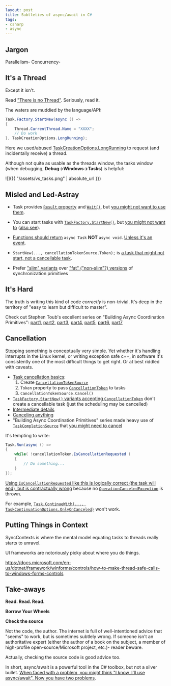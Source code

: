 ```yaml
---
layout: post
title: Subtleties of async/await in C#
tags:
- csharp
- async
---
```


## Jargon

Parallelism- 
Concurrency- 

## It's a Thread

Except it isn't.

Read ["There is no Thread"](https://blog.stephencleary.com/2013/11/there-is-no-thread.html).  Seriously, read it.

The waters are muddied by the language/API:
```csharp
Task.Factory.StartNew(async () =>
{
    Thread.CurrentThread.Name = "XXXX";
    // Do work
}, TaskCreationOptions.LongRunning);
```

Here we used/abused [TaskCreationOptions.LongRunning](https://docs.microsoft.com/en-us/dotnet/api/system.threading.tasks.taskcreationoptions?view=netframework-4.7.2) to request (and incidentally receive) a thread.

Although not quite as usable as the threads window, the tasks window (when debugging, __Debug->Windows->Tasks__) is helpful:

![]({{ "/assets/vs_tasks.png" | absolute_url }})

## Misled and Led-Astray

- Task provides [`Result` property](https://docs.microsoft.com/en-us/dotnet/api/system.threading.tasks.task-1.result?view=netframework-4.7.2) and [`Wait()`](https://docs.microsoft.com/en-us/dotnet/api/system.threading.tasks.task.wait?view=netframework-4.7.2), but [you might not want to use them](https://blog.stephencleary.com/2012/07/dont-block-on-async-code.html).

- You can start tasks with [`TaskFactory.StartNew()`](https://docs.microsoft.com/en-us/dotnet/api/system.threading.tasks.taskfactory.startnew?view=netframework-4.7.2), but [you might not want to](https://blogs.msdn.microsoft.com/pfxteam/2011/10/24/task-run-vs-task-factory-startnew/) ([also see](https://blog.stephencleary.com/2013/08/startnew-is-dangerous.html)).

- [Functions should return](https://blogs.msdn.microsoft.com/pfxteam/2012/02/08/potential-pitfalls-to-avoid-when-passing-around-async-lambdas/) `async Task` __NOT__ `async void`.  [Unless it's an event](https://channel9.msdn.com/Series/Three-Essential-Tips-for-Async/Tip-1-Async-void-is-for-top-level-event-handlers-only).

- `StartNew(..., cancellationTokenSource.Token);` is [a task that might not start, not a cancellable task](https://blog.stephencleary.com/2015/03/a-tour-of-task-part-9-delegate-tasks.html).

- Prefer ["slim" variants](https://docs.microsoft.com/en-us/dotnet/api/system.threading.semaphoreslim?view=netframework-4.7.2) over ["fat" ("non-slim"?) versions](https://docs.microsoft.com/en-us/dotnet/api/system.threading.semaphore?view=netframework-4.7.2) of synchronization primitives

## It's Hard

The truth is writing this kind of code _correctly_ is non-trivial.  It's deep in the territory of "easy to learn but difficult to master".

Check out Stephen Toub's excellent series on "Building Async Coordination Primitives": [part1](https://blogs.msdn.microsoft.com/pfxteam/2012/02/11/building-async-coordination-primitives-part-1-asyncmanualresetevent/), [part2](https://blogs.msdn.microsoft.com/pfxteam/2012/02/11/building-async-coordination-primitives-part-2-asyncautoresetevent/), [part3](https://blogs.msdn.microsoft.com/pfxteam/2012/02/11/building-async-coordination-primitives-part-3-asynccountdownevent/), [part4](https://blogs.msdn.microsoft.com/pfxteam/2012/02/11/building-async-coordination-primitives-part-4-asyncbarrier/), [part5](https://blogs.msdn.microsoft.com/pfxteam/2012/02/12/building-async-coordination-primitives-part-5-asyncsemaphore/), [part6](https://blogs.msdn.microsoft.com/pfxteam/2012/02/12/building-async-coordination-primitives-part-6-asynclock/), [part7](https://blogs.msdn.microsoft.com/pfxteam/2012/02/12/building-async-coordination-primitives-part-7-asyncreaderwriterlock/)


## Cancellation

Stopping something is conceptually very simple.  Yet whether it's handling interrupts in the Linux kernel, or writing exception safe c++, in software it's consistently one of the most difficult things to get right.  Or at best riddled with caveats.

- [Task cancellation basics](https://docs.microsoft.com/en-us/dotnet/standard/parallel-programming/task-cancellation):
    1. Create [`CancellationTokenSource`](https://docs.microsoft.com/en-us/dotnet/api/system.threading.cancellationtokensource?view=netframework-4.7.2)
    1. `Token` property to pass [`CancellationToken`](https://docs.microsoft.com/en-us/dotnet/api/system.threading.cancellationtoken?view=netframework-4.7.2) to tasks
    1. `CancellationTokenSource.Cancel()`
- [`TaskFactory.StartNew()` variants accepting `CancellationToken`](https://docs.microsoft.com/en-us/dotnet/api/system.threading.tasks.taskfactory.startnew?view=netframework-4.7.2) don't create a cancellable task (just the scheduling may be cancelled)
- [Intermediate details](https://docs.microsoft.com/en-us/dotnet/standard/threading/cancellation-in-managed-threads)
- [Canceling anything](https://blogs.msdn.microsoft.com/pfxteam/2012/10/05/how-do-i-cancel-non-cancelable-async-operations/)
- "Building Async Coordination Primitives" series made heavy use of [`TaskCompletionSource`](https://docs.microsoft.com/en-us/dotnet/api/system.threading.tasks.taskcompletionsource-1?view=netframework-4.7.2) that [you might need to cancel](https://github.com/StephenClearyArchive/AsyncEx.Tasks/blob/master/src/Nito.AsyncEx.Tasks/CancellationTokenTaskSource.cs)

It's tempting to write:
```csharp
Task.Run(async () =>
{
    while( !cancellationToken.IsCancellationRequested )
    {
        // Do something...
    }
});
```

[Using `IsCancellationRequested` like this is logically correct (the task will end), but is contractually wrong](https://docs.microsoft.com/en-us/dotnet/standard/threading/how-to-listen-for-cancellation-requests-by-polling) because no [`OperationCanceledException`](https://docs.microsoft.com/en-us/dotnet/api/system.operationcanceledexception?view=netframework-4.7.2) is thrown.

For example, [`Task.ContinueWith(..., TaskContinuationOptions.OnlyOnCanceled)`](https://docs.microsoft.com/en-us/dotnet/api/system.threading.tasks.task.continuewith?view=netframework-4.7.2) won't work.

## Putting Things in Context

SyncContexts is where the mental model equating tasks to threads really starts to unravel.

UI frameworks are notoriously picky about where you do things.

https://docs.microsoft.com/en-us/dotnet/framework/winforms/controls/how-to-make-thread-safe-calls-to-windows-forms-controls

## Take-aways

__Read.  Read.  Read.__

__Borrow Your Wheels__

__Check the source__

Not the code, the author.  The internet is full of well-intentioned advice that "seems" to work, but is sometimes subtlely wrong.  If someone isn't an authoritative expert (either the author of a book on the subject, a member of high-profile open-source/Microsoft project, etc.)- reader beware.

Actually, checking the source code is good advice too.

In short, async/await is a powerful tool in the C# toolbox, but not a silver bullet.  [When faced with a problem, you might think "I know, I'll use async/await".  Now you have two problems](https://blog.codinghorror.com/regular-expressions-now-you-have-two-problems/).